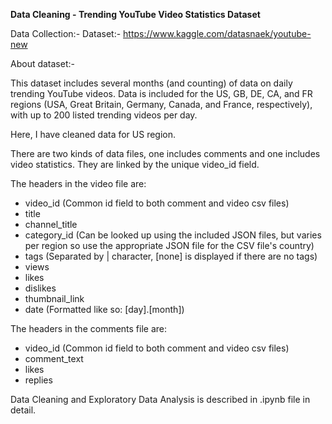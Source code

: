**Data Cleaning - Trending YouTube Video Statistics Dataset**

Data Collection:- 
Dataset:- https://www.kaggle.com/datasnaek/youtube-new

About dataset:-

This dataset includes several months (and counting) of data on daily trending YouTube videos. Data is included for the US, GB, DE, CA, and FR regions (USA, Great Britain, Germany, Canada, and France, respectively), with up to 200 listed trending videos per day.

Here, I have cleaned data for US region. 

There are two kinds of data files, one includes comments and one includes video statistics. They are linked by the unique video_id field.

The headers in the video file are:

- video_id (Common id field to both comment and video csv files)
- title
- channel_title
- category_id (Can be looked up using the included JSON files, but varies per region so use the appropriate JSON file for the CSV file's country)
- tags (Separated by | character, [none] is displayed if there are no tags)
- views
- likes
- dislikes
- thumbnail_link
- date (Formatted like so: [day].[month])

The headers in the comments file are:

- video_id (Common id field to both comment and video csv files)
- comment_text
- likes
- replies

Data Cleaning and Exploratory Data Analysis is described in .ipynb file in detail.
